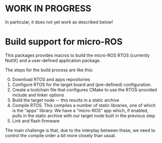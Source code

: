 
# WORK IN PROGRESS

In particular, it does not yet work as described below!

# Build support for micro-ROS
This packages provides macros to build the micro-ROS RTOS (currently NuttX)
and a user-defined application package.

The steps for the build process are like this:

0. Download RTOS and apps repositories
1. Configure RTOS for the target board and (pre-defined) configuration.
2. Create a toolchain file that configures CMake to use the RTOS-provided include and linker options
3. Build the target node -- this results in a static archive
4. Compile RTOS. This compiles a number of static libraries, one of which is the "apps" library. We have a "micro-ROS" app which, if enabled, pulls in the static archive with our target node built in the previous step 
5. Link and flash firmware

The main challenge is that, due to the interplay between these, we need to control the compile order a bit more closely than usual.